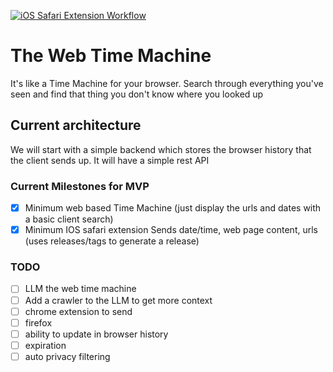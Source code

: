 
[![iOS Safari Extension Workflow](https://github.com/eefh/webtimemachine/actions/workflows/ios.yml/badge.svg?branch=feature%2Fchrome-history-extension)](https://github.com/eefh/webtimemachine/actions/workflows/ios.yml)

# The Web Time Machine
It's like a Time Machine for your browser. Search through everything you've seen and find that thing you don't know where you looked up

## Current architecture
We will start with a simple backend which stores the browser history that the client sends up. It will have a simple rest API 

### Current Milestones for MVP
- [x] Minimum web based Time Machine (just display the urls and dates with a basic client search)
- [x] Minimum IOS safari extension Sends date/time, web page content, urls (uses releases/tags to generate a release)

### TODO
- [ ] LLM the web time machine
- [ ] Add a crawler to the LLM to get more context
- [ ] chrome extension to send
- [ ] firefox
- [ ] ability to update in browser history
- [ ] expiration
- [ ] auto privacy filtering
